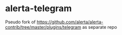 # alerta-telegram
Pseudo fork of https://github.com/alerta/alerta-contrib/tree/master/plugins/telegram as separate repo
